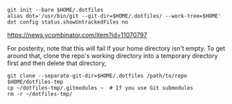 ```
git init --bare $HOME/.dotfiles
alias dot='/usr/bin/git --git-dir=$HOME/.dotfiles/ --work-tree=$HOME'
dot config status.showUntrackedFiles no
```
https://news.ycombinator.com/item?id=11070797

For posterity, note that this will fail if your home directory isn't empty. To get around that, clone the repo's working directory into a temporary directory first and then delete that directory,
```
git clone --separate-git-dir=$HOME/.dotfiles /path/to/repo $HOME/dotfiles-tmp
cp ~/dotfiles-tmp/.gitmodules ~  # If you use Git submodules
rm -r ~/dotfiles-tmp/
```

